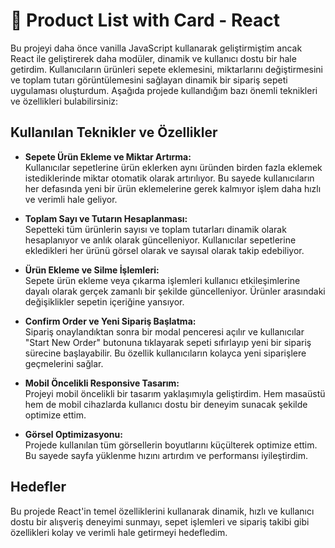 # 🍰 Product List with Card - React

Bu projeyi daha önce vanilla JavaScript kullanarak geliştirmiştim ancak React ile geliştirerek daha modüler, dinamik ve kullanıcı dostu bir hale getirdim. Kullanıcıların ürünleri sepete eklemesini, miktarlarını değiştirmesini ve toplam tutarı görüntülemesini sağlayan dinamik bir sipariş sepeti uygulaması oluşturdum. Aşağıda projede kullandığım bazı önemli teknikleri ve özellikleri bulabilirsiniz:

## Kullanılan Teknikler ve Özellikler

- **Sepete Ürün Ekleme ve Miktar Artırma:**  
  Kullanıcılar sepetlerine ürün eklerken aynı üründen birden fazla eklemek istediklerinde miktar otomatik olarak artırılıyor. Bu sayede kullanıcıların her defasında yeni bir ürün eklemelerine gerek kalmıyor işlem daha hızlı ve verimli hale geliyor.

- **Toplam Sayı ve Tutarın Hesaplanması:**  
  Sepetteki tüm ürünlerin sayısı ve toplam tutarları dinamik olarak hesaplanıyor ve anlık olarak güncelleniyor. Kullanıcılar sepetlerine ekledikleri her ürünü görsel olarak ve sayısal olarak takip edebiliyor.

- **Ürün Ekleme ve Silme İşlemleri:**  
  Sepete ürün ekleme veya çıkarma işlemleri kullanıcı etkileşimlerine dayalı olarak gerçek zamanlı bir şekilde güncelleniyor. Ürünler arasındaki değişiklikler sepetin içeriğine yansıyor.

- **Confirm Order ve Yeni Sipariş Başlatma:**  
  Sipariş onaylandıktan sonra bir modal penceresi açılır ve kullanıcılar "Start New Order" butonuna tıklayarak sepeti sıfırlayıp yeni bir sipariş sürecine başlayabilir. Bu özellik kullanıcıların kolayca yeni siparişlere geçmelerini sağlar.

- **Mobil Öncelikli Responsive Tasarım:**  
  Projeyi mobil öncelikli bir tasarım yaklaşımıyla geliştirdim. Hem masaüstü hem de mobil cihazlarda kullanıcı dostu bir deneyim sunacak şekilde optimize ettim.

- **Görsel Optimizasyonu:**  
  Projede kullanılan tüm görsellerin boyutlarını küçülterek optimize ettim. Bu sayede sayfa yüklenme hızını artırdım ve performansı iyileştirdim.

## Hedefler

Bu projede React'in temel özelliklerini kullanarak dinamik, hızlı ve kullanıcı dostu bir alışveriş deneyimi sunmayı, sepet işlemleri ve sipariş takibi gibi özellikleri kolay ve verimli hale getirmeyi hedefledim.
